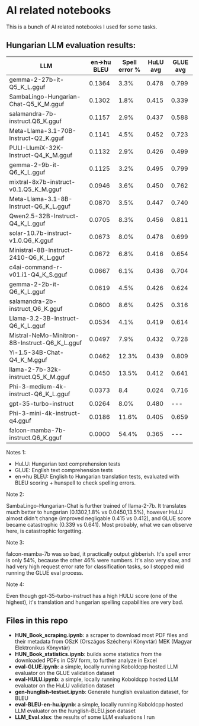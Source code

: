 # AI related notebooks
This is a bunch of AI related notebooks I used for some tasks.

## Hungarian LLM evaluation results:

| LLM | en->hu BLEU | Spell error % | HuLU avg | GLUE avg |
| --- | ----------- | ------------- | -------- | -------- |
| gemma-2-27b-it-Q5_K_L.gguf | 0.1364 | 3.3% | 0.478 | 0.799
| SambaLingo-Hungarian-Chat-Q5_K_M.gguf | 0.1302 | 1.8% | 0.415 | 0.339
| salamandra-7b-instruct.Q6_K.gguf | 0.1157 | 2.9% | 0.437 | 0.588
| Meta-Llama-3.1-70B-Instruct-Q2_K.gguf | 0.1141 | 4.5% | 0.452 | 0.723
| PULI-LlumiX-32K-Instruct-Q4_K_M.gguf | 0.1132 | 2.9% | 0.426 | 0.499
| gemma-2-9b-it-Q6_K_L.gguf | 0.1125 | 3.2% | 0.495 | 0.799
| mixtral-8x7b-instruct-v0.1.Q5_K_M.gguf | 0.0946 | 3.6% | 0.450 | 0.762
| Meta-Llama-3.1-8B-Instruct-Q6_K_L.gguf | 0.0870 | 3.5% | 0.447 | 0.740
| Qwen2.5-32B-Instruct-Q4_K_L.gguf | 0.0705 | 8.3% | 0.456 | 0.811
| solar-10.7b-instruct-v1.0.Q6_K.gguf | 0.0673 | 8.0% | 0.478 | 0.699
| Ministral-8B-Instruct-2410-Q6_K_L.gguf | 0.0672 | 6.8% | 0.416 | 0.654
| c4ai-command-r-v01.i1-Q4_K_S.gguf | 0.0667 | 6.1% | 0.436 | 0.704
| gemma-2-2b-it-Q6_K_L.gguf | 0.0619 | 4.5% | 0.426 | 0.624
| salamandra-2b-instruct_Q6_K.gguf | 0.0600 | 8.6% | 0.425 | 0.316
| Llama-3.2-3B-Instruct-Q6_K_L.gguf | 0.0534 | 4.1% | 0.419 | 0.614
| Mistral-NeMo-Minitron-8B-Instruct-Q6_K_L.gguf | 0.0497 | 7.9% | 0.432 | 0.728
| Yi-1.5-34B-Chat-Q4_K_M.gguf | 0.0462 | 12.3% | 0.439 | 0.809
| llama-2-7b-32k-instruct.Q5_K_M.gguf | 0.0450 | 13.5% | 0.412 | 0.641
| Phi-3-medium-4k-instruct-Q6_K_L.gguf | 0.0373 | 8.4 | 0.024 | 0.716
| gpt-35-turbo-instruct | 0.0264 | 8.0% | 0.480 | ---
| Phi-3-mini-4k-instruct-q4.gguf | 0.0186 | 11.6% | 0.405 | 0.659
| falcon-mamba-7b-instruct.Q6_K.gguf | 0.0000 | 54.4% | 0.365 | ---

Notes 1:
- HuLU: Hungarian text comprehension tests
- GLUE: English text comprehension tests
- en->hu BLEU: English to Hungarian translation tests, evaluated with BLEU scoring + hunspell to check spelling errors.

Note 2:

SambaLingo-Hungarian-Chat is further trained of llama-2-7b. It translates much better to hungarian (0.1302,1.8% vs 0.0450,13.5%), however HuLU almost didn't change (improved negligable 0.415 vs 0.412), and GLUE score became catastrophic (0.339 vs 0.641). Most probably, what we can observe here, is catastrophic forgetting.

Note 3:

falcon-mamba-7b was so bad, it practically output gibberish. It's spell error is only 54%, because the other 46% were numbers. It's also very slow, and had very high request error rate for classification tasks, so I stopped mid running the GLUE eval process.

Note 4:

Even though gpt-35-turbo-instruct has a high HULU score (one of the highest), it's translation and hungarian spelling capabilities are very bad.

## Files in this repo
- **HUN_Book_scraping.ipynb**: a scraper to download most PDF files and their metadata from OSzK (Országos Széchenyi Könyvtár) MEK (Magyar Elektronikus Könyvtár)
- **HUN_Book_statistics.ipynb**: builds some statistics from the downloaded PDFs in CSV form, to further analyze in Excel
- **eval-GLUE.ipynb**: a simple, locally running Koboldcpp hosted LLM evaluator on the GLUE validation dataset
- **eval-HULU.ipynb**: a simple, locally running Koboldcpp hosted LLM evaluator on the HuLU validation dataset
- **gen-hunglish-testset.ipynb**: Generate hunglish evaluation dataset, for BLEU
- **eval-BLEU-en-hu.ipynb**: a simple, locally running Koboldcpp hosted LLM evaluator on the hunglish-BLEU.json dataset
- **LLM_Eval.xlsx**: the results of some LLM evaluations I run
